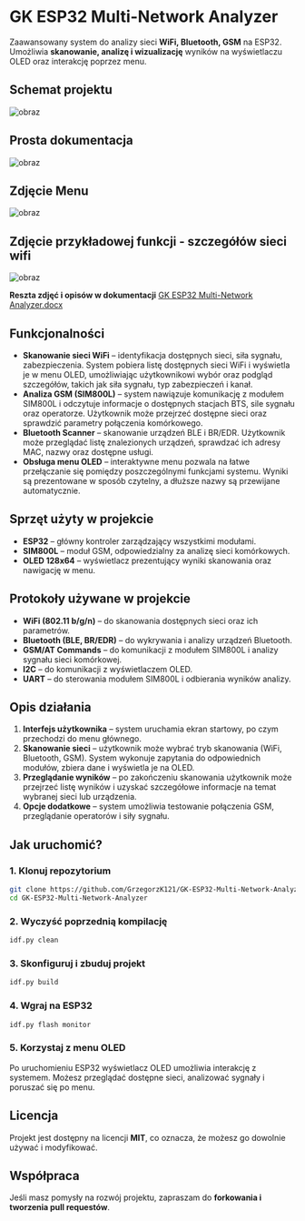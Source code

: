 # **GK ESP32 Multi-Network Analyzer**

Zaawansowany system do analizy sieci **WiFi, Bluetooth, GSM** na ESP32. Umożliwia **skanowanie, analizę i wizualizację** wyników na wyświetlaczu OLED oraz interakcję poprzez menu.

## **Schemat projektu**
![obraz](https://github.com/user-attachments/assets/0481ad97-a6c6-403d-b4a4-c44463156d97)

## **Prosta dokumentacja**
![obraz](https://github.com/user-attachments/assets/210eeadd-8400-4fd6-be7f-457120a29374)

## **Zdjęcie Menu**
![obraz](https://github.com/user-attachments/assets/9a5aa7e9-0114-4ac9-b0bb-d30b6867dba4)

## **Zdjęcie przykładowej funkcji - szczegółów sieci wifi**
![obraz](https://github.com/user-attachments/assets/923cb680-407f-42a7-97b5-48644e4b79eb)

**Reszta zdjęć i opisów w dokumentacji**
[GK ESP32 Multi-Network Analyzer.docx](https://github.com/user-attachments/files/19144575/GK.ESP32.Multi-Network.Analyzer.docx)

## **Funkcjonalności**
- **Skanowanie sieci WiFi** – identyfikacja dostępnych sieci, siła sygnału, zabezpieczenia. System pobiera listę dostępnych sieci WiFi i wyświetla je w menu OLED, umożliwiając użytkownikowi wybór oraz podgląd szczegółów, takich jak siła sygnału, typ zabezpieczeń i kanał.
- **Analiza GSM (SIM800L)** – system nawiązuje komunikację z modułem SIM800L i odczytuje informacje o dostępnych stacjach BTS, sile sygnału oraz operatorze. Użytkownik może przejrzeć dostępne sieci oraz sprawdzić parametry połączenia komórkowego.
- **Bluetooth Scanner** – skanowanie urządzeń BLE i BR/EDR. Użytkownik może przeglądać listę znalezionych urządzeń, sprawdzać ich adresy MAC, nazwy oraz dostępne usługi.
- **Obsługa menu OLED** – interaktywne menu pozwala na łatwe przełączanie się pomiędzy poszczególnymi funkcjami systemu. Wyniki są prezentowane w sposób czytelny, a dłuższe nazwy są przewijane automatycznie.

## **Sprzęt użyty w projekcie**
- **ESP32** – główny kontroler zarządzający wszystkimi modułami.
- **SIM800L** – moduł GSM, odpowiedzialny za analizę sieci komórkowych.
- **OLED 128x64** – wyświetlacz prezentujący wyniki skanowania oraz nawigację w menu.

## **Protokoły używane w projekcie**
- **WiFi (802.11 b/g/n)** – do skanowania dostępnych sieci oraz ich parametrów.
- **Bluetooth (BLE, BR/EDR)** – do wykrywania i analizy urządzeń Bluetooth.
- **GSM/AT Commands** – do komunikacji z modułem SIM800L i analizy sygnału sieci komórkowej.
- **I2C** – do komunikacji z wyświetlaczem OLED.
- **UART** – do sterowania modułem SIM800L i odbierania wyników analizy.

## **Opis działania**
1. **Interfejs użytkownika** – system uruchamia ekran startowy, po czym przechodzi do menu głównego.
2. **Skanowanie sieci** – użytkownik może wybrać tryb skanowania (WiFi, Bluetooth, GSM). System wykonuje zapytania do odpowiednich modułów, zbiera dane i wyświetla je na OLED.
3. **Przeglądanie wyników** – po zakończeniu skanowania użytkownik może przejrzeć listę wyników i uzyskać szczegółowe informacje na temat wybranej sieci lub urządzenia.
4. **Opcje dodatkowe** – system umożliwia testowanie połączenia GSM, przeglądanie operatorów i siły sygnału.

## **Jak uruchomić?**
### **1. Klonuj repozytorium**
```bash
git clone https://github.com/GrzegorzK121/GK-ESP32-Multi-Network-Analyzer.git
cd GK-ESP32-Multi-Network-Analyzer
```
### **2. Wyczyść poprzednią kompilację**
```bash
idf.py clean
```
### **3. Skonfiguruj i zbuduj projekt**
```bash
idf.py build
```
### **4. Wgraj na ESP32**
```bash
idf.py flash monitor
```
### **5. Korzystaj z menu OLED**
Po uruchomieniu ESP32 wyświetlacz OLED umożliwia interakcję z systemem. Możesz przeglądać dostępne sieci, analizować sygnały i poruszać się po menu.

## **Licencja**
Projekt jest dostępny na licencji **MIT**, co oznacza, że możesz go dowolnie używać i modyfikować.

## **Współpraca**
Jeśli masz pomysły na rozwój projektu, zapraszam do **forkowania i tworzenia pull requestów**.

